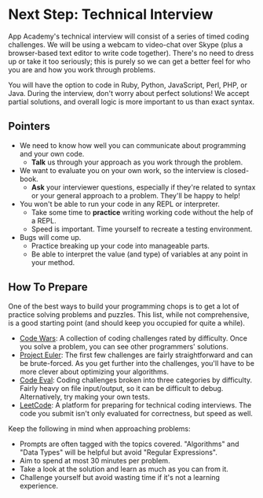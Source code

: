 # Next Step: Technical Interview
App Academy's technical interview will consist of a series of timed coding challenges. We will be using a webcam to video-chat over Skype (plus a browser-based text editor to write code together). There's no need to dress up or take it too seriously; this is purely so we can get a better feel for who you are and how you work through problems.

You will have the option to code in Ruby, Python, JavaScript, Perl, PHP, or Java. During the interview, don't worry about perfect solutions! We accept partial solutions, and overall logic is more important to us than exact syntax.

## Pointers
  - We need to know how well you can communicate about programming and your own code.
    - **Talk** us through your approach as you work through the problem.  
  - We want to evaluate you on your own work, so the interview is closed-book.
    - **Ask** your interviewer questions, especially if they're related to syntax or your general approach to a problem. They'll be happy to help!
  - You won't be able to run your code in any REPL or interpreter.
    - Take some time to **practice** writing working code without the help of a REPL.
    - Speed is important. Time yourself to recreate a testing environment.
  - Bugs will come up.
    - Practice breaking up your code into manageable parts.
    - Be able to interpret the value (and type) of variables at any point in your method.

## How To Prepare
One of the best ways to build your programming chops is to get a lot of practice solving problems and puzzles. This list, while not comprehensive, is a good starting point (and should keep you occupied for quite a while).

- [Code Wars][code-wars]: A collection of coding challenges rated by difficulty. Once you solve a problem, you can see other programmers' solutions.
- [Project Euler][project-euler]: The first few challenges are fairly straightforward and can be brute-forced. As you get further into the challenges, you'll have to be more clever about optimizing your algorithms.
- [Code Eval][code-eval]: Coding challenges broken into three
  categories by difficulty. Fairly heavy on file input/output, so it can be difficult to debug. Alternatively, try making your own tests.
- [LeetCode][leetcode]: A platform for preparing for technical coding interviews. The code you submit isn't only evaluated for correctness, but speed as well.

Keep the following in mind when approaching problems:

- Prompts are often tagged with the topics covered. "Algorithms" and "Data Types" will be helpful but avoid "Regular Expressions".
- Aim to spend at most 30 minutes per problem.
- Take a look at the solution and learn as much as you can from it.
- Challenge yourself but avoid wasting time if it's not a learning experience.

[code-wars]: http://codewars.com
[project-euler]: http://projecteuler.net
[code-eval]: http://codeeval.com
[leetcode]: https://leetcode.com
